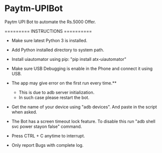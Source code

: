 # Paytm-UPIBot
Paytm UPI Bot to automate the Rs.5000 Offer.

========= INSTRUCTIONS ==========

- Make sure latest Python 3 is installed.

- Add Python installed directory to system path.

- Install uiautomator using pip: "pip install atx-uiautomator"

- Make sure USB Debugging is enable in the Phone and connect it using USB.

- The app may give error on the first run every time.** 
    * This is due to adb server initialization.
    * In such case please restart the bot.
    
 - Get the name of your device using "adb devices". And paste in the script when asked.
    
- The Bot has a screen timeout lock feature. To disable this run "adb shell svc power stayon false" command.

- Press CTRL + C anytime to interrupt.

- Only report Bugs with complete log.
